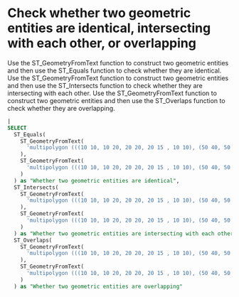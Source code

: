 # Check whether two geometric entities are identical, intersecting with each other, or overlapping

Use the ST_GeometryFromText function to construct two geometric entities and then use the ST_Equals function to check whether they are identical.
Use the ST_GeometryFromText function to construct two geometric entities and then use the ST_Intersects function to check whether they are intersecting with each other.
Use the ST_GeometryFromText function to construct two geometric entities and then use the ST_Overlaps function to check whether they are overlapping.

```SQL
|
SELECT
  ST_Equals(
    ST_GeometryFromText(
      'multipolygon (((10 10, 10 20, 20 20, 20 15 , 10 10), (50 40, 50 50, 60 50, 60 40, 50 40)))'
    ),
    ST_GeometryFromText(
      'multipolygon (((10 10, 10 20, 20 20, 20 15 , 10 10), (50 40, 50 50, 60 50, 60 40, 50 50)))'
    )
  ) as "Whether two geometric entities are identical",
  ST_Intersects(
    ST_GeometryFromText(
      'multipolygon (((10 10, 10 20, 20 20, 20 15 , 10 10), (50 40, 50 50, 60 50, 60 40, 50 40)))'
    ),
    ST_GeometryFromText(
      'multipolygon (((10 10, 10 20, 20 20, 20 15 , 10 10), (50 40, 50 50, 60 50, 60 40, 50 50)))'
    )
  ) as "Whether two geometric entities are intersecting with each other",
  ST_Overlaps(
    ST_GeometryFromText(
      'multipolygon (((10 10, 10 20, 20 20, 20 15 , 10 10), (50 40, 50 50, 60 50, 60 40, 50 40)))'
    ),
    ST_GeometryFromText(
      'multipolygon (((10 10, 10 20, 20 20, 20 15 , 10 10), (50 40, 50 50, 60 50, 60 40, 50 50)))'
    )
  ) as "Whether two geometric entities are overlapping"
```

